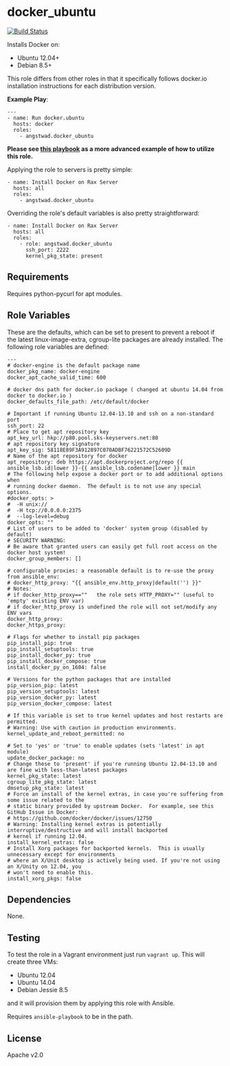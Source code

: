 docker_ubuntu
========

[![Build Status](https://travis-ci.org/angstwad/docker.ubuntu.svg)](https://travis-ci.org/angstwad/docker.ubuntu)

Installs Docker on:

* Ubuntu 12.04+
* Debian 8.5+

This role differs from other roles in that it specifically follows docker.io installation instructions for each distribution version.

**Example Play**:
```
---
- name: Run docker.ubuntu
  hosts: docker
  roles:
    - angstwad.docker_ubuntu
```

**Please see [this playbook](https://github.com/angstwad/ansible-docker-rackspace) as a more advanced example of how to utilize this role.**

Applying the role to servers is pretty simple:
```
- name: Install Docker on Rax Server
  hosts: all
  roles:
    - angstwad.docker_ubuntu
```

Overriding the role's default variables is also pretty straightforward:
```
- name: Install Docker on Rax Server
  hosts: all
  roles:
    - role: angstwad.docker_ubuntu
      ssh_port: 2222
      kernel_pkg_state: present
```


Requirements
------------

Requires python-pycurl for apt modules.

Role Variables
--------------

These are the defaults, which can be set to present to prevent a reboot if the latest linux-image-extra, cgroup-lite packages are already installed.
The following role variables are defined:

```
---
# docker-engine is the default package name
docker_pkg_name: docker-engine
docker_apt_cache_valid_time: 600

# docker dns path for docker.io package ( changed at ubuntu 14.04 from docker to docker.io )
docker_defaults_file_path: /etc/default/docker

# Important if running Ubuntu 12.04-13.10 and ssh on a non-standard port
ssh_port: 22
# Place to get apt repository key
apt_key_url: hkp://p80.pool.sks-keyservers.net:80
# apt repository key signature
apt_key_sig: 58118E89F3A912897C070ADBF76221572C52609D
# Name of the apt repository for docker
apt_repository: deb https://apt.dockerproject.org/repo {{ ansible_lsb.id|lower }}-{{ ansible_lsb.codename|lower }} main
# The following help expose a docker port or to add additional options when
# running docker daemon.  The default is to not use any special options.
#docker_opts: >
#  -H unix://
#  -H tcp://0.0.0.0:2375
#  --log-level=debug
docker_opts: ""
# List of users to be added to 'docker' system group (disabled by default)
# SECURITY WARNING: 
# Be aware that granted users can easily get full root access on the docker host system!
docker_group_members: []

# configurable proxies: a reasonable default is to re-use the proxy from ansible_env:
# docker_http_proxy: "{{ ansible_env.http_proxy|default('') }}"
# Notes:
# if docker_http_proxy==""   the role sets HTTP_PROXY="" (useful to 'empty' existing ENV var)
# if docker_http_proxy is undefined the role will not set/modify any ENV vars
docker_http_proxy:
docker_https_proxy:

# Flags for whether to install pip packages
pip_install_pip: true
pip_install_setuptools: true
pip_install_docker_py: true
pip_install_docker_compose: true
install_docker_py_on_1604: false

# Versions for the python packages that are installed
pip_version_pip: latest
pip_version_setuptools: latest
pip_version_docker_py: latest
pip_version_docker_compose: latest

# If this variable is set to true kernel updates and host restarts are permitted.
# Warning: Use with caution in production environments.
kernel_update_and_reboot_permitted: no

# Set to 'yes' or 'true' to enable updates (sets 'latest' in apt module)
update_docker_package: no
# Change these to 'present' if you're running Ubuntu 12.04-13.10 and are fine with less-than-latest packages
kernel_pkg_state: latest
cgroup_lite_pkg_state: latest
dmsetup_pkg_state: latest
# Force an install of the kernel extras, in case you're suffering from some issue related to the
# static binary provided by upstream Docker.  For example, see this GitHub Issue in Docker:
# https://github.com/docker/docker/issues/12750
# Warning: Installing kernel extras is potentially interruptive/destructive and will install backported
# kernel if running 12.04.
install_kernel_extras: false
# Install Xorg packages for backported kernels.  This is usually unnecessary except for environments
# where an X/Unit desktop is actively being used. If you're not using an X/Unity on 12.04, you
# won't need to enable this.
install_xorg_pkgs: false
```

Dependencies
------------

None.

Testing
-------

To test the role in a Vagrant environment just run `vagrant up`.  This will
create three VMs:

* Ubuntu 12.04
* Ubuntu 14.04
* Debian Jessie 8.5

and it will provision them by applying this role with Ansible.

Requires `ansible-playbook` to be in the path.

License
-------

Apache v2.0
